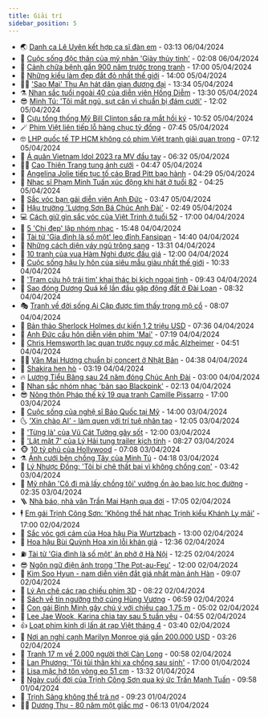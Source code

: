 ```yaml
---
title: Giải trí
sidebar_position: 5
---
```


<!-- vnexpress-giai-tri:START -->
- 🌏 [Danh ca Lê Uyên kết hợp ca sĩ đàn em](https://vnexpress.net/danh-ca-le-uyen-ket-hop-ca-si-dan-em-4730766.html) - 03:13 06/04/2024
- 💫 [Cuộc sống độc thân của mỹ nhân &#39;Giày thủy tinh&#39;](https://vnexpress.net/cuoc-song-doc-than-cua-my-nhan-giay-thuy-tinh-4730149.html) - 02:08 06/04/2024
- 🌮 [Cảnh chữa bệnh gần 900 năm trước trong tranh](https://vnexpress.net/canh-chua-benh-gan-900-nam-truoc-trong-tranh-4730844.html) - 17:00 05/04/2024
- 🧠 [Những kiểu làm đẹp đắt đỏ nhất thế giới](https://vnexpress.net/nhung-kieu-lam-dep-dat-do-nhat-the-gioi-4729464.html) - 14:00 05/04/2024
- 👨‍🏫 [&#39;Sao Mai&#39; Thu An hát dân gian đương đại](https://vnexpress.net/sao-mai-thu-an-hat-dan-gian-duong-dai-4730251.html) - 13:34 05/04/2024
- ⚗️ [Nhan sắc tuổi ngoài 40 của diễn viên Hồng Diễm](https://vnexpress.net/nhan-sac-tuoi-ngoai-40-cua-dien-vien-hong-diem-4730725.html) - 13:30 05/04/2024
- 😎 [Minh Tú: &#39;Tôi mất ngủ, sụt cân vì chuẩn bị đám cưới&#39;](https://vnexpress.net/minh-tu-toi-mat-ngu-sut-can-vi-chuan-bi-dam-cuoi-4730904.html) - 12:02 05/04/2024
- 🫣 [Cựu tổng thống Mỹ Bill Clinton sắp ra mắt hồi ký](https://vnexpress.net/cuu-tong-thong-my-bill-clinton-sap-ra-mat-hoi-ky-4730970.html) - 10:52 05/04/2024
- 🪄 [Phim Việt liên tiếp lỗ hàng chục tỷ đồng](https://vnexpress.net/phim-viet-lien-tiep-lo-hang-chuc-ty-dong-4730494.html) - 07:45 05/04/2024
- 🤓 [LHP quốc tế TP HCM không có phim Việt tranh giải quan trọng](https://vnexpress.net/lhp-quoc-te-tp-hcm-khong-co-phim-viet-tranh-giai-quan-trong-4730440.html) - 07:12 05/04/2024
- 🫶 [Á quân Vietnam Idol 2023 ra MV đầu tay](https://vnexpress.net/a-quan-vietnam-idol-2023-ra-mv-dau-tay-4729904.html) - 06:32 05/04/2024
- 🧑‍🏫 [Cao Thiên Trang tung ảnh cưới](https://vnexpress.net/cao-thien-trang-tung-anh-cuoi-4730855.html) - 04:47 05/04/2024
- 🦄 [Angelina Jolie tiếp tục tố cáo Brad Pitt bạo hành](https://vnexpress.net/angelina-jolie-tiep-tuc-to-cao-brad-pitt-bao-hanh-4730779.html) - 04:29 05/04/2024
- 💫 [Nhạc sĩ Phạm Minh Tuấn xúc động khi hát ở tuổi 82](https://vnexpress.net/nhac-si-pham-minh-tuan-xuc-dong-khi-hat-o-tuoi-82-4730549.html) - 04:25 05/04/2024
- 🎊 [Sắc vóc bạn gái diễn viên Anh Đức](https://vnexpress.net/sac-voc-ban-gai-dien-vien-anh-duc-4730663.html) - 03:47 05/04/2024
- 👹 [Hậu trường &#39;Lương Sơn Bá Chúc Anh Đài&#39;](https://vnexpress.net/hau-truong-luong-son-ba-chuc-anh-dai-4730537.html) - 02:49 05/04/2024
- 💻 [Cách giữ gìn sắc vóc của Việt Trinh ở tuổi 52](https://vnexpress.net/cach-giu-gin-sac-voc-cua-viet-trinh-o-tuoi-52-4729417.html) - 17:00 04/04/2024
- 🤡 [5 &#39;Chị đẹp&#39; lập nhóm nhạc](https://vnexpress.net/5-chi-dep-lap-nhom-nhac-4730491.html) - 15:48 04/04/2024
- 🥰 [Tài tử &#39;Gia đình là số một&#39; leo đỉnh Fansipan](https://vnexpress.net/tai-tu-gia-dinh-la-so-mot-leo-dinh-fansipan-4730686.html) - 14:40 04/04/2024
- 🚀 [Những cách diện váy ngủ trông sang](https://vnexpress.net/nhung-cach-dien-vay-ngu-trong-sang-4726921.html) - 13:31 04/04/2024
- 📝 [10 tranh của vua Hàm Nghi được đấu giá](https://vnexpress.net/10-tranh-cua-vua-ham-nghi-duoc-dau-gia-4730573.html) - 12:00 04/04/2024
- 🐲 [Cuộc sống hậu ly hôn của siêu mẫu giàu nhất thế giới](https://vnexpress.net/cuoc-song-hau-ly-hon-cua-sieu-mau-giau-nhat-the-gioi-4730431.html) - 10:33 04/04/2024
- 🎃 [&#39;Trạm cứu hộ trái tim&#39; khai thác bi kịch ngoại tình](https://vnexpress.net/giai-tri/phim/thu-vien-phim/tram-cuu-ho-trai-tim-695) - 09:43 04/04/2024
- 🤠 [Sao đóng Dương Quá kể lần đầu gặp động đất ở Đài Loan](https://vnexpress.net/sao-dong-duong-qua-ke-lan-dau-gap-dong-dat-o-dai-loan-4730486.html) - 08:32 04/04/2024
- 🎭 [Tranh về đời sống Ai Cập được tìm thấy trong mộ cổ](https://vnexpress.net/tranh-ve-doi-song-ai-cap-duoc-tim-thay-trong-mo-co-4730014.html) - 08:07 04/04/2024
- 🧰 [Bản thảo Sherlock Holmes dự kiến 1,2 triệu USD](https://vnexpress.net/ban-thao-sherlock-holmes-du-kien-1-2-trieu-usd-4730470.html) - 07:36 04/04/2024
- 🦍 [Anh Đức cầu hôn diễn viên phim &#39;Mai&#39;](https://vnexpress.net/anh-duc-cau-hon-dien-vien-phim-mai-4730496.html) - 07:19 04/04/2024
- 🌝 [Chris Hemsworth lạc quan trước nguy cơ mắc Alzheimer](https://vnexpress.net/chris-hemsworth-lac-quan-truoc-nguy-co-mac-alzheimer-4730181.html) - 04:51 04/04/2024
- 🧑‍💻 [Văn Mai Hương chuẩn bị concert ở Nhật Bản](https://vnexpress.net/van-mai-huong-chuan-bi-concert-o-nhat-ban-4730139.html) - 04:38 04/04/2024
- 🥸 [Shakira hẹn hò](https://vnexpress.net/shakira-hen-ho-4730349.html) - 03:19 04/04/2024
- 🔥 [Lương Tiểu Băng sau 24 năm đóng Chúc Anh Đài](https://vnexpress.net/luong-tieu-bang-sau-24-nam-dong-chuc-anh-dai-4730323.html) - 03:00 04/04/2024
- 🐎 [Nhan sắc nhóm nhạc &#39;bản sao Blackpink&#39;](https://vnexpress.net/nhan-sac-nhom-nhac-ban-sao-blackpink-4730174.html) - 02:13 04/04/2024
- 😎 [Nông thôn Pháp thế kỷ 19 qua tranh Camille Pissarro](https://vnexpress.net/nong-thon-phap-the-ky-19-qua-tranh-camille-pissarro-4728283.html) - 17:00 03/04/2024
- 🦄 [Cuộc sống của nghệ sĩ Bảo Quốc tại Mỹ](https://vnexpress.net/cuoc-song-cua-nghe-si-bao-quoc-tai-my-4726609.html) - 14:00 03/04/2024
- 🌜 [&#39;Xin chào AI&#39; - làm quen với trí tuệ nhân tạo](https://vnexpress.net/xin-chao-ai-lam-quen-voi-tri-tue-nhan-tao-4730110.html) - 12:05 03/04/2024
- 🚦 [&#39;Từng là&#39; của Vũ Cát Tường gây sốt](https://vnexpress.net/tung-la-cua-vu-cat-tuong-gay-sot-4727324.html) - 12:00 03/04/2024
- 🧐 [&#39;Lật mặt 7&#39; của Lý Hải tung trailer kịch tính](https://vnexpress.net/lat-mat-7-cua-ly-hai-tung-trailer-kich-tinh-4730024.html) - 08:27 03/04/2024
- 🐵 [10 tỷ phú của Hollywood](https://vnexpress.net/10-ty-phu-cua-hollywood-4729991.html) - 07:08 03/04/2024
- ⚗️ [Ảnh cưới bên chồng Tây của Minh Tú](https://vnexpress.net/anh-cuoi-ben-chong-tay-cua-minh-tu-4729949.html) - 04:18 03/04/2024
- 👺 [Lý Nhược Đồng: &#39;Tôi bị chê thất bại vì không chồng con&#39;](https://vnexpress.net/ly-nhuoc-dong-toi-bi-che-that-bai-vi-khong-chong-con-4729876.html) - 03:42 03/04/2024
- 🌊 [Mỹ nhân &#39;Cô đi mà lấy chồng tôi&#39; vướng ồn ào bạo lực học đường](https://vnexpress.net/my-nhan-co-di-ma-lay-chong-toi-vuong-on-ao-bao-luc-hoc-duong-4729853.html) - 02:35 03/04/2024
- 🪜 [Nhà báo, nhà văn Trần Mai Hạnh qua đời](https://vnexpress.net/nha-bao-nha-van-tran-mai-hanh-qua-doi-4729769.html) - 17:05 02/04/2024
- 🕴 [Em gái Trịnh Công Sơn: &#39;Không thể hát nhạc Trịnh kiểu Khánh Ly mãi&#39;](https://vnexpress.net/em-gai-trinh-cong-son-khong-the-hat-nhac-trinh-kieu-khanh-ly-mai-4729446.html) - 17:00 02/04/2024
- 💃 [Sắc vóc gợi cảm của Hoa hậu Pia Wurtzbach](https://vnexpress.net/sac-voc-goi-cam-cua-hoa-hau-pia-wurtzbach-4727647.html) - 13:00 02/04/2024
- 🦄 [Hoa hậu Bùi Quỳnh Hoa xin lỗi khán giả](https://vnexpress.net/hoa-hau-bui-quynh-hoa-xin-loi-khan-gia-4729112.html) - 12:36 02/04/2024
- ⛽️ [Tài tử &#39;Gia đình là số một&#39; ăn phở ở Hà Nội](https://vnexpress.net/tai-tu-gia-dinh-la-so-mot-an-pho-o-ha-noi-4729717.html) - 12:25 02/04/2024
- 😎 [Ngôn ngữ điện ảnh trong &#39;The Pot-au-Feu&#39;](https://vnexpress.net/ngon-ngu-dien-anh-trong-the-pot-au-feu-4727826.html) - 12:00 02/04/2024
- 🌊 [Kim Soo Hyun - nam diễn viên đắt giá nhất màn ảnh Hàn](https://vnexpress.net/kim-soo-hyun-nam-dien-vien-dat-gia-nhat-man-anh-han-4727182.html) - 09:07 02/04/2024
- 🐲 [Lý An chê các rạp chiếu phim 3D](https://vnexpress.net/ly-an-che-cac-rap-chieu-phim-3d-4729408.html) - 08:22 02/04/2024
- 💂 [Sách về tín ngưỡng thờ cúng Hùng Vương](https://vnexpress.net/sach-ve-tin-nguong-tho-cung-hung-vuong-4729463.html) - 06:59 02/04/2024
- 🙉 [Con gái Bình Minh gây chú ý với chiều cao 1,75 m](https://vnexpress.net/con-gai-binh-minh-gay-chu-y-voi-chieu-cao-1-75-m-4729018.html) - 05:02 02/04/2024
- 💪 [Lee Jae Wook, Karina chia tay sau 5 tuần yêu](https://vnexpress.net/lee-jae-wook-karina-chia-tay-sau-5-tuan-yeu-4729504.html) - 04:55 02/04/2024
- 👍 [Loạt phim kinh dị lấn át rạp Việt tháng 4](https://vnexpress.net/loat-phim-kinh-di-lan-at-rap-viet-thang-4-4729081.html) - 03:40 02/04/2024
- 💪 [Nơi an nghỉ cạnh Marilyn Monroe giá gần 200.000 USD](https://vnexpress.net/noi-an-nghi-canh-marilyn-monroe-gia-gan-200-000-usd-4729096.html) - 03:26 02/04/2024
- 💄 [Tranh 17 m về 2.000 người thời Càn Long](https://vnexpress.net/tranh-17-m-ve-2-000-nguoi-thoi-can-long-4727726.html) - 00:58 02/04/2024
- 🦩 [Lan Phương: &#39;Tôi tủi thân khi xa chồng sau sinh&#39;](https://vnexpress.net/lan-phuong-toi-tui-than-khi-xa-chong-sau-sinh-4729075.html) - 17:00 01/04/2024
- 🥸 [Lisa mặc hở tôn vòng eo 51 cm](https://vnexpress.net/lisa-mac-ho-ton-vong-eo-51-cm-4729115.html) - 13:32 01/04/2024
- 🧰 [Ngày cuối đời của Trịnh Công Sơn qua ký ức Trần Mạnh Tuấn](https://vnexpress.net/ngay-cuoi-doi-cua-trinh-cong-son-qua-ky-uc-tran-manh-tuan-4729189.html) - 09:58 01/04/2024
- 💼 [Trịnh Sảng không thể trả nợ](https://vnexpress.net/trinh-sang-khong-the-tra-no-4729109.html) - 09:23 01/04/2024
- 🧑‍💻 [Dương Thụ - 80 năm một giấc mơ](https://vnexpress.net/duong-thu-80-nam-mot-giac-mo-4728817.html) - 06:13 01/04/2024<!-- vnexpress-giai-tri:END -->

